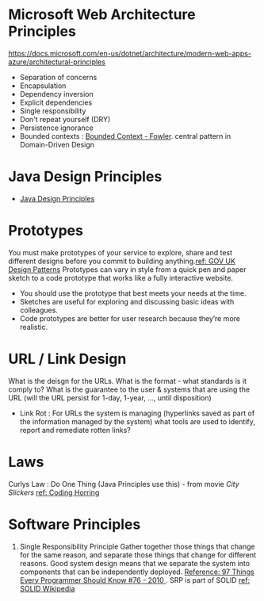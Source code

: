 
# Microsoft Web Architecture Principles
https://docs.microsoft.com/en-us/dotnet/architecture/modern-web-apps-azure/architectural-principles

- Separation of concerns
- Encapsulation
- Dependency inversion
- Explicit dependencies
- Single responsibility
- Don't repeat yourself (DRY)
- Persistence ignorance
- Bounded contexts : [Bounded Context - Fowler](https://martinfowler.com/bliki/BoundedContext.html).  central pattern in Domain-Driven Design

# Java Design Principles
- [Java Design Principles](https://java-design-patterns.com/principles/)


# Prototypes
You must make prototypes of your service to explore, share and test different designs before you commit to building anything.[ref: GOV UK Design Patterns](https://www.gov.uk/service-manual/design/making-prototypes)
Prototypes can vary in style from a quick pen and paper sketch to a code prototype that works like a fully interactive website.
- You should use the prototype that best meets your needs at the time.
- Sketches are useful for exploring and discussing basic ideas with colleagues.
- Code prototypes are better for user research because they’re more realistic.

# URL / Link Design
What is the deisgn for the URLs.   What is the format - what standards is it comply to?  What is the guarantee to the user & systems that are using the URL (will the URL persist for 1-day, 1-year, ..., until disposition)

- Link Rot : For URLs the system is managing (hyperlinks saved as part of the information managed by the system) what tools are used to identify, report and remediate rotten links?


# Laws
Curlys Law : Do One Thing (Java Principles use this) - from movie *City Slickers* [ref: Coding Horring](https://blog.codinghorror.com/curlys-law-do-one-thing/)

# Software Principles
1. Single Responsibility Principle
Gather together those things that change for the same reason, and separate those things that change for different reasons.  Good system design means that we separate the system into components that can be independently deployed.  [Reference: 97 Things Every Programmer Should Know #76 - 2010 ](http://www.worldcat.org/isbn/978-0-596-80948-5).   SRP is part of SOLID [ref: SOLID Wikipedia](https://en.wikipedia.org/wiki/SOLID)
